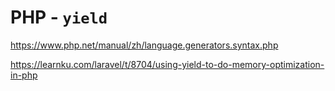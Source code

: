 # PHP - `yield`

<https://www.php.net/manual/zh/language.generators.syntax.php>

<https://learnku.com/laravel/t/8704/using-yield-to-do-memory-optimization-in-php>
